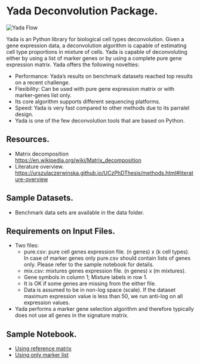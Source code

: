 # Yada Deconvolution Package.
![Yada Flow](/data/Yada.jpg)

Yada is an Python library for biological cell types deconvolution. Given a gene expression data, a deconvolution algorithm is capable of estimating cell type proportions in mixture of cells. Yada is capable of deconvoluting either by using a list of marker genes or by using a complete pure gene expression matrix. Yada offers the following novelties:

- Performance: Yada’s results on benchmark datasets reached top results on a recent challenge.
- Flexibility: Can be used with pure gene expression matrix or with marker-genes list only.
- Its core algorithm supports different sequencing platforms.
- Speed: Yada is very fast compared to other methods due to its parralel design.
- Yada is one of the few deconvolution tools that are based on Python.

## Resources.
- Matrix decomposition https://en.wikipedia.org/wiki/Matrix_decomposition
- Literature overview. https://urszulaczerwinska.github.io/UCzPhDThesis/methods.html#literature-overview

## Sample Datasets.
- Benchmark data sets are available in the data folder.

## Requirements on Input Files.
- Two files:
	- pure.csv: pure cell genes expression file. (n genes) x (k cell types). In case of marker genes only pure.csv should contain lists of genes only. Please refer to the sample notebook for details.
	- mix.csv: mixtures genes expression file. (n genes) x (m mixtures).
	- Gene symbols in column 1; Mixture labels in row 1.
	- It is OK if some genes are missing from the either file.
	- Data is assumed to be in non-log space (scale). If the dataset maximum expression value is less than 50, we run anti-log on all expression values.
- Yada performs a marker gene selection algorithm and therefore typically does not use all genes in the signature matrix.

## Sample Notebook.
- [Using reference matrix](Yada.ipynb)
- [Using only marker list](Yada-only_markers.ipynb)
